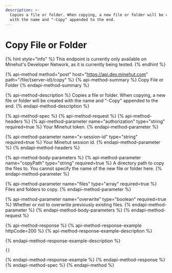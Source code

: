 ```yaml
---
description: >-
  Copies a file or folder. When copying, a new file or folder will be created
  with the name and "-Copy" appended to the end.
---
```


# Copy File or Folder

{% hint style="info" %}
This endpoint is currently only available on Minehut's Developer Network, as it is currently being tested.
{% endhint %}

{% api-method method="post" host="https://api.dev.minehut.com" path="/file/{server-id}/copy" %}
{% api-method-summary %}
Copy File or Folder
{% endapi-method-summary %}

{% api-method-description %}
Copies a file or folder. When copying, a new file or folder will be created with the name and "-Copy" appended to the end.
{% endapi-method-description %}

{% api-method-spec %}
{% api-method-request %}
{% api-method-headers %}
{% api-method-parameter name="authorization" type="string" required=true %}
Your Minehut token.
{% endapi-method-parameter %}

{% api-method-parameter name="x-session-id" type="string" required=true %}
Your Minehut session id.
{% endapi-method-parameter %}
{% endapi-method-headers %}

{% api-method-body-parameters %}
{% api-method-parameter name="copyPath" type="string" required=true %}
A directory path to copy the files to. You cannot specify the name of the new file or folder here.
{% endapi-method-parameter %}

{% api-method-parameter name="files" type="array" required=true %}
Files and folders to copy.
{% endapi-method-parameter %}

{% api-method-parameter name="overwrite" type="boolean" required=true %}
Whether or not to overwrite previously existing files.
{% endapi-method-parameter %}
{% endapi-method-body-parameters %}
{% endapi-method-request %}

{% api-method-response %}
{% api-method-response-example httpCode=200 %}
{% api-method-response-example-description %}

{% endapi-method-response-example-description %}

```
{}
```
{% endapi-method-response-example %}
{% endapi-method-response %}
{% endapi-method-spec %}
{% endapi-method %}

